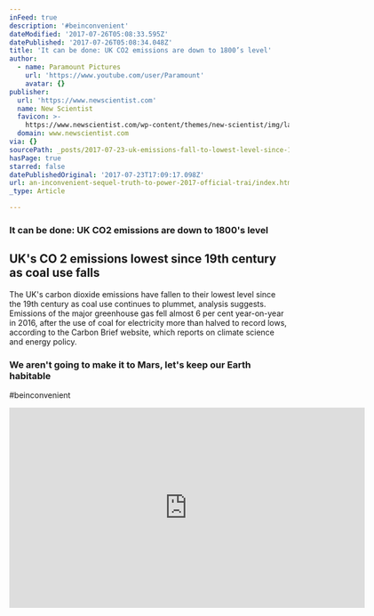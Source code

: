 ```yaml
---
inFeed: true
description: '#beinconvenient'
dateModified: '2017-07-26T05:08:33.595Z'
datePublished: '2017-07-26T05:08:34.048Z'
title: 'It can be done: UK CO2 emissions are down to 1800’s level'
author:
  - name: Paramount Pictures
    url: 'https://www.youtube.com/user/Paramount'
    avatar: {}
publisher:
  url: 'https://www.newscientist.com'
  name: New Scientist
  favicon: >-
    https://www.newscientist.com/wp-content/themes/new-scientist/img/layup/new-sci-favicon.ico
  domain: www.newscientist.com
via: {}
sourcePath: _posts/2017-07-23-uk-emissions-fall-to-lowest-level-since-19th-century.md
hasPage: true
starred: false
datePublishedOriginal: '2017-07-23T17:09:17.098Z'
url: an-inconvenient-sequel-truth-to-power-2017-official-trai/index.html
_type: Article

---
```

### It can be done: UK CO2 emissions are down to 1800's level

<article style=""><h1>UK's CO 2 emissions lowest since 19th century as coal use falls</h1><p>The UK's carbon dioxide emissions have fallen to their lowest level since the 19th century as coal use continues to plummet, analysis suggests. Emissions of the major greenhouse gas fell almost 6 per cent year-on-year in 2016, after the use of coal for electricity more than halved to record lows, according to the Carbon Brief website, which reports on climate science and energy policy.</p></article>

### We aren't going to make it to Mars, let's keep our Earth habitable

\#beinconvenient

<iframe src="https://cdn.embedly.com/widgets/media.html?src=https%3A%2F%2Fwww.youtube.com%2Fembed%2FhuX1bmfdkyA%3Ffeature%3Doembed&amp;url=http%3A%2F%2Fwww.youtube.com%2Fwatch%3Fv%3DhuX1bmfdkyA&amp;image=https%3A%2F%2Fi.ytimg.com%2Fvi%2FhuX1bmfdkyA%2Fhqdefault.jpg&amp;key=a715cf41cc93453ca338d350cd26f87b&amp;type=text%2Fhtml&amp;schema=youtube" width="640" height="360" scrolling="no" frameborder="0" allowfullscreen="" style=""></iframe>